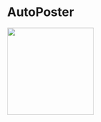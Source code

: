 # AutoPoster 

<img src="https://github-production-user-asset-6210df.s3.amazonaws.com/105997622/375131556-c1f28a71-51b1-4997-b001-b4b7c704197c.png?X-Amz-Algorithm=AWS4-HMAC-SHA256&X-Amz-Credential=AKIAVCODYLSA53PQK4ZA%2F20241009%2Fus-east-1%2Fs3%2Faws4_request&X-Amz-Date=20241009T211152Z&X-Amz-Expires=300&X-Amz-Signature=2cfdb6d30cd9fd20de1feb9215e22706b122750f274de298dc57f54212e09db6&X-Amz-SignedHeaders=host" width="200" >
